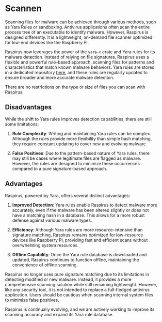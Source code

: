 # Scannen

Scanning files for malware can be achieved through various methods, such as Yara Rules or sandboxing. Antivirus applications often scan the entire process tree of an executable to identify malware. However, Raspirus is designed differently. It is a lightweight, on-demand file scanner optimized for low-end devices like the Raspberry Pi.

Raspirus now leverages the power of the `yara-x` crate and Yara rules for its malware detection. Instead of relying on file signatures, Raspirus uses a flexible and powerful rule-based approach, scanning files for patterns and characteristics that match known malware behaviors. Yara rules are stored in a dedicated repository [here](https://github.com/Raspirus/yara-rules), and these rules are regularly updated to ensure broader and more accurate malware detection.

There are no restrictions on the type or size of files you can scan with Raspirus.

## Disadvantages

While the shift to Yara rules improves detection capabilities, there are still some limitations:

1. **Rule Complexity**: Writing and maintaining Yara rules can be complex. Although the rules provide more flexibility than simple hash matching, they require constant updating to cover new and evolving malware.

2. **False Positives**: Due to the pattern-based nature of Yara rules, there may still be cases where legitimate files are flagged as malware. However, the rules are designed to minimize these occurrences compared to a pure signature-based approach.

## Advantages

Raspirus, powered by Yara, offers several distinct advantages:

1. **Improved Detection**: Yara rules enable Raspirus to detect malware more accurately, even if the malware has been altered slightly or does not have a matching hash in a database. This allows for a more robust defense against various malware types.

2. **Efficiency**: Although Yara rules are more resource-intensive than signature matching, Raspirus remains optimized for low-resource devices like Raspberry Pi, providing fast and efficient scans without overwhelming system resources.

3. **Offline Capability**: Once the Yara rule database is downloaded and updated, Raspirus continues to function offline, maintaining the convenience of offline scanning.

Raspirus no longer uses pure signature matching due to its limitations in detecting modified or new malware. Instead, it provides a more comprehensive scanning solution while still remaining lightweight. However, like any security tool, it is not intended to replace a full-fledged antivirus application. Users should be cautious when scanning internal system files to minimize false positives.

Raspirus is continually evolving, and we are actively working to improve its scanning accuracy and expand its Yara rule database.
